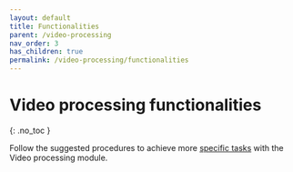 ```yaml
---
layout: default
title: Functionalities
parent: /video-processing
nav_order: 3
has_children: true
permalink: /video-processing/functionalities
---
```


# Video processing functionalities
{: .no_toc }

Follow the suggested procedures to achieve more <u>specific tasks</u> with the Video processing module.